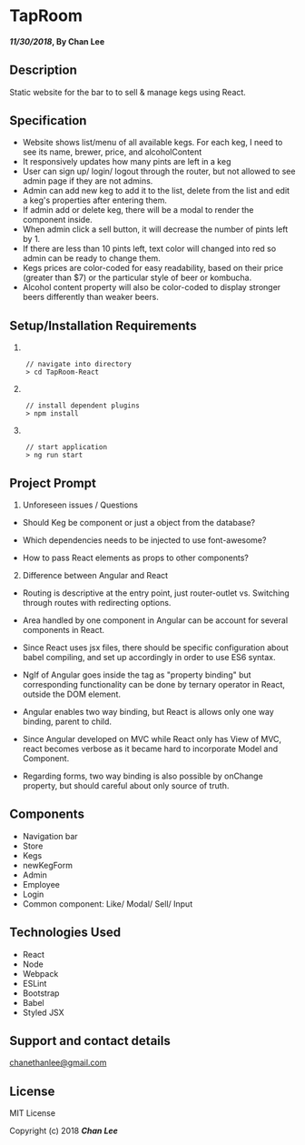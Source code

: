 # TapRoom

#### _11/30/2018_, By Chan Lee

## Description

Static website for the bar to to sell & manage kegs using React.

## Specification

- Website shows list/menu of all available kegs. For each keg, I need to see its name, brewer, price, and alcoholContent
- It responsively updates how many pints are left in a keg
- User can sign up/ login/ logout through the router, but not allowed to see admin page if they are not admins.
- Admin can add new keg to add it to the list, delete from the list and edit a keg's properties after entering them.
- If admin add or delete keg, there will be a modal to render the component inside.
- When admin click a sell button, it will decrease the number of pints left by 1.
- If there are less than 10 pints left, text color will changed into red so admin can be ready to change them.
- Kegs prices are color-coded for easy readability, based on their price (greater than \$7) or the particular style of beer or kombucha.
- Alcohol content property will also be color-coded to display stronger beers differently than weaker beers.

## Setup/Installation Requirements

1.

```
    // navigate into directory
    > cd TapRoom-React
```

2.

```
    // install dependent plugins
    > npm install
```

3.

```
    // start application
    > ng run start
```

## Project Prompt

1. Unforeseen issues / Questions

- Should Keg be component or just a object from the database?

- Which dependencies needs to be injected to use font-awesome?

- How to pass React elements as props to other components?

2. Difference between Angular and React

- Routing is descriptive at the entry point, just router-outlet vs. Switching through routes with redirecting options.

- Area handled by one component in Angular can be account for several components in React.

- Since React uses jsx files, there should be specific configuration about babel compiling, and set up accordingly in order to use ES6 syntax.

- NgIf of Angular goes inside the tag as "property binding" but corresponding functionality can be done by ternary operator in React, outside the DOM element.

- Angular enables two way binding, but React is allows only one way binding, parent to child.

- Since Angular developed on MVC while React only has View of MVC, react becomes verbose as it became hard to incorporate Model and Component.

- Regarding forms, two way binding is also possible by onChange property, but should careful about only source of truth.

## Components

- Navigation bar
- Store
- Kegs
- newKegForm
- Admin
- Employee
- Login
- Common component: Like/ Modal/ Sell/ Input

## Technologies Used

- React
- Node
- Webpack
- ESLint
- Bootstrap
- Babel
- Styled JSX

## Support and contact details

chanethanlee@gmail.com

## License

MIT License

Copyright (c) 2018 **_Chan Lee_**
